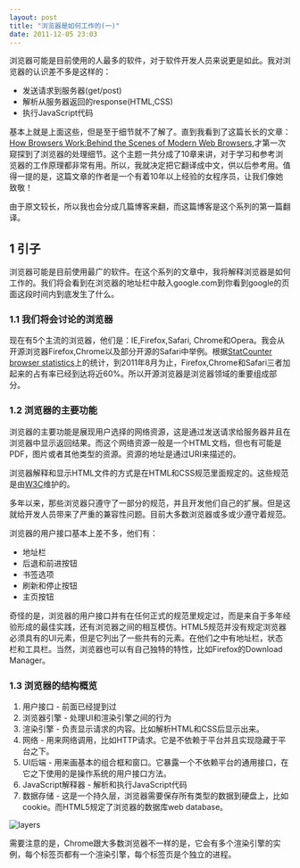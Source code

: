 ```yaml
---
layout: post
title: "浏览器是如何工作的(一)"
date: 2011-12-05 23:03 
---
```

浏览器可能是目前使用的人最多的软件，对于软件开发人员来说更是如此。我对浏览器的认识差不多是这样的：

* 发送请求到服务器(get/post)
* 解析从服务器返回的response(HTML,CSS)
* 执行JavaScript代码

基本上就是上面这些，但是至于细节就不了解了。直到我看到了这篇长长的文章：[How Browsers Work:Behind the Scenes of Modern Web Browsers](http://www.html5rocks.com/en/tutorials/internals/howbrowserswork/ "How Browsers Work:Behind the Scenes of Modern Web Browsers"),才第一次窥探到了浏览器的处理细节。这个主题一共分成了10章来讲，对于学习和参考浏览器的工作原理都非常有用。所以，我就决定把它翻译成中文，供以后参考用。值得一提的是，这篇文章的作者是一个有着10年以上经验的女程序员，让我们像她致敬！

由于原文较长，所以我也会分成几篇博客来翻，而这篇博客是这个系列的第一篇翻译。

## 1 引子

浏览器可能是目前使用最广的软件。在这个系列的文章中，我将解释浏览器是如何工作的。我们将会看到在浏览器的地址栏中敲入google.com到你看到google的页面这段时间内到底发生了什么。

### 1.1 我们将会讨论的浏览器

现在有5个主流的浏览器，他们是：IE,Firefox,Safari, Chrome和Opera。我会从开源浏览器Firefox,Chrome以及部分开源的Safari中举例。根据[StatCounter browser statistics](http://gs.statcounter.com/ "StatCounter browser statistics")上的统计，到2011年8月为止，Firefox,Chrome和Safari三者加起来的占有率已经到达将近60%。所以开源浏览器是浏览器领域的重要组成部分。

### 1.2 浏览器的主要功能

浏览器的主要功能是展现用户选择的网络资源，这是通过发送请求给服务器并且在浏览器中显示返回结果。而这个网络资源一般是一个HTML文档，但也有可能是PDF，图片或者其他类型的资源。资源的地址是通过URI来描述的。

浏览器解释和显示HTML文件的方式是在HTML和CSS规范里面规定的。这些规范是由[W3C](http://www.w3.org/ "W3C")维护的。

多年以来，那些浏览器只遵守了一部分的规范，并且开发他们自己的扩展。但是这就给开发人员带来了严重的兼容性问题。目前大多数浏览器或多或少遵守着规范。

浏览器的用户接口基本上差不多，他们有：

* 地址栏
* 后退和前进按钮
* 书签选项
* 刷新和停止按钮
* 主页按钮

奇怪的是，浏览器的用户接口并有在任何正式的规范里规定过，而是来自于多年经验形成的最佳实践，还有浏览器之间的相互模仿。HTML5规范并没有规定浏览器必须具有的UI元素，但是它列出了一些共有的元素。在他们之中有地址栏，状态栏和工具栏。当然，浏览器也可以有自己独特的特性，比如Firefox的Download Manager。

### 1.3 浏览器的结构概览

1. 用户接口 - 前面已经提到过
2. 浏览器引擎 - 处理UI和渲染引擎之间的行为
3. 渲染引擎 - 负责显示请求的内容。比如解析HTML和CSS后显示出来。
4. 网络 - 用来网络调用，比如HTTP请求。它是不依赖于平台并且实现隐藏于平台之下。
5. UI后端 - 用来画基本的组合框和窗口。它暴露一个不依赖平台的通用接口，在它之下使用的是操作系统的用户接口方法。
6. JavaScript解释器 - 解析和执行JavaScript代码
7. 数据存储 - 这是一个持久层，浏览器需要保存所有类型的数据到硬盘上，比如cookie。而HTML5规定了浏览器的数据库web database。

![layers](http://i1256.photobucket.com/albums/ii494/Foredoomed/layers_zps14cc9cb9.png "layers")

需要注意的是，Chrome跟大多数浏览器不一样的是，它会有多个渲染引擎的实例，每个标签页都有一个渲染引擎，每个标签页是个独立的进程。

